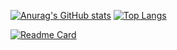 [![Anurag's GitHub stats](https://github-readme-stats.vercel.app/api?username=noteternal&theme=chartreuse-dark&show_icons=true&show_owner=false)](https://github.com/anuraghazra/github-readme-stats) [![Top Langs](https://github-readme-stats.vercel.app/api/top-langs/?username=noteternal&theme=chartreuse-dark&layout=compact)](https://github.com/anuraghazra/github-readme-stats)

[![Readme Card](https://github-readme-stats.vercel.app/api/pin/?username=noteternal&theme=chartreuse-dark&repo=MultiCurrencyWallet)](https://github.com/swaponline/MultiCurrencyWallet)
